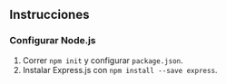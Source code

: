  ## Instrucciones

 ### Configurar Node.js
 1. Correr `npm init` y configurar `package.json`. 
 2. Instalar Express.js con `npm install --save express`. 